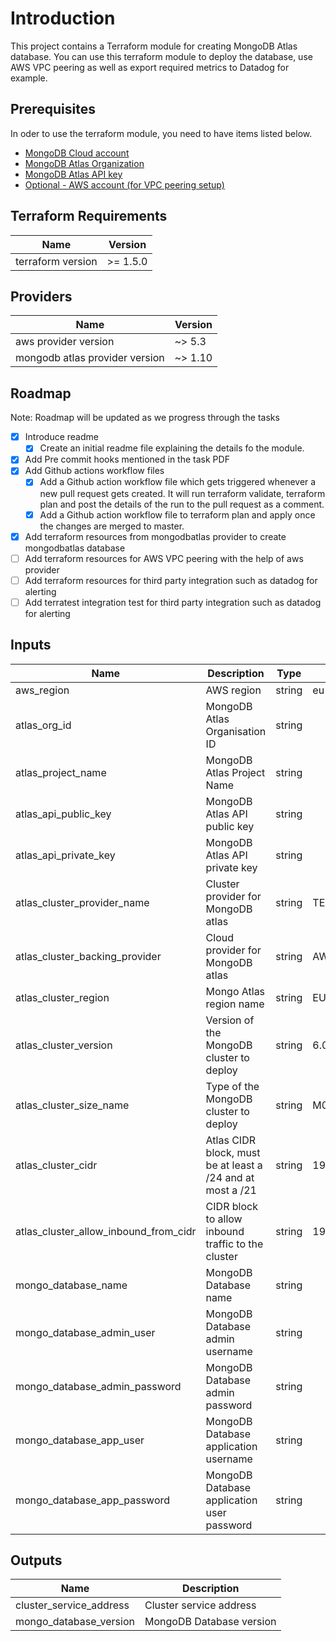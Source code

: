 # Introduction

This project contains a Terraform module for creating MongoDB Atlas database. You can use this terraform module to deploy the database, use AWS VPC peering as well as export required metrics to Datadog for example.

## Prerequisites

In oder to use the terraform module, you need to have items listed below.

* [MongoDB Cloud account](https://www.mongodb.com/cloud)
* [MongoDB Atlas Organization](https://cloud.mongodb.com/v2#/preferences/organizations/create)
* [MongoDB Atlas API key](https://www.terraform.io/docs/providers/mongodbatlas/index.html)
* [ Optional - AWS account (for VPC peering setup)](https://aws.amazon.com/console/)

## Terraform Requirements

| Name | Version |
|------|---------|
| terraform version | \>= 1.5.0 |

## Providers

| Name | Version |
|------|---------|
| aws provider version | \~> 5.3 |
| mongodb atlas provider version | \~> 1.10 |

## Roadmap

Note: Roadmap will be updated as we progress through the tasks

- [x] Introduce readme 
  - [x] Create an initial readme file explaining the details fo the module.
- [x] Add Pre commit hooks mentioned in the task PDF 
- [x] Add Github actions workflow files 
  - [x] Add a Github action workflow file which gets triggered whenever a new pull request gets created. It will run terraform validate, terraform plan and post the details of the run to the pull request as a comment.
  - [x] Add a Github action workflow file to terraform plan and apply once the changes are merged to master.
- [x] Add terraform resources from mongodbatlas provider to create mongodbatlas database
- [ ] Add terraform resources for AWS VPC peering with the help of aws provider
- [ ] Add terraform resources for third party integration such as datadog for alerting
- [ ] Add terratest integration test for third party integration such as datadog for alerting

## Inputs

| Name                                  | Description                                                | Type   | Default          | Required |
|---------------------------------------|------------------------------------------------------------|--------|------------------|:--------:|
| aws_region                            | AWS region                                                 | string | eu-west-2        |   Yes    |
| atlas_org_id                          | MongoDB Atlas Organisation ID                              | string |                  |   Yes    |
| atlas_project_name                    | MongoDB Atlas Project Name                                 | string |                  |   Yes    |
| atlas_api_public_key                  | MongoDB Atlas API public key                               | string |                  |   Yes    |
| atlas_api_private_key                 | MongoDB Atlas API private key                              | string |                  |   Yes    |
| atlas_cluster_provider_name           | Cluster provider for MongoDB atlas                         | string | TENANT           |   Yes    |
| atlas_cluster_backing_provider        | Cloud provider for MongoDB atlas                           | string | AWS              |   Yes    |
| atlas_cluster_region                  | Mongo Atlas region name                                    | string | EU_CENTRAL_1     |   Yes    |
| atlas_cluster_version                 | Version of the MongoDB cluster to deploy                   | string | 6.0              |   Yes    |
| atlas_cluster_size_name               | Type of the MongoDB cluster to deploy                      | string | M0               |   Yes    |
| atlas_cluster_cidr                    | Atlas CIDR block, must be at least a /24 and at most a /21 | string | 192.168.248.0/24 |   Yes    |
| atlas_cluster_allow_inbound_from_cidr | CIDR block to allow inbound traffic to the cluster         | string | 192.168.248.0/24 |   Yes    |
| mongo_database_name                   | MongoDB Database name                                      | string |                  |   Yes    |
| mongo_database_admin_user             | MongoDB Database admin username                            | string |                  |   Yes    |
| mongo_database_admin_password         | MongoDB Database admin password                            | string |                  |   Yes    |
| mongo_database_app_user               | MongoDB Database application username                      | string |                  |   Yes    |
| mongo_database_app_password           | MongoDB Database application user password                 | string |                  |   Yes    |


## Outputs

| Name                    | Description              |
|-------------------------|--------------------------|
| cluster_service_address | Cluster service address  |
| mongo_database_version  | MongoDB Database version |